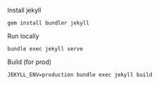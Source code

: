 Install jekyll
```
gem install bundler jekyll
```

Run locally 
```
bundle exec jekyll serve
```

Build (for prod)
```
JEKYLL_ENV=production bundle exec jekyll build
```